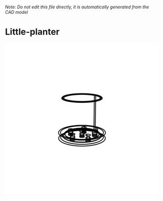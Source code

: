 ###### Note: Do not edit this file directly, it is automatically generated from the CAD model

# Little-planter

![](/project.svg)



 

